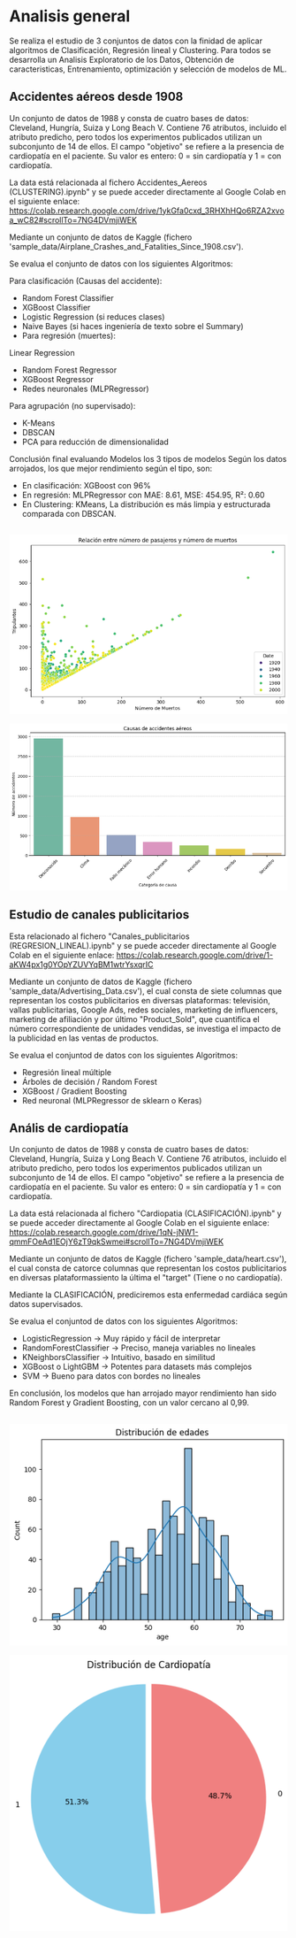 # Analisis general
Se realiza el estudio de 3 conjuntos de datos con la finidad de aplicar algoritmos de Clasificación, Regresión lineal y Clustering. 
Para todos se desarrolla un Analisis Exploratorio de los Datos,  Obtención de caracteristicas, Entrenamiento, optimización y selección de modelos de ML.

## Accidentes aéreos desde 1908

Un conjunto de datos de 1988 y consta de cuatro bases de datos: Cleveland, Hungría, Suiza y Long Beach V. Contiene 76 atributos, incluido el atributo predicho, pero todos los experimentos publicados utilizan un subconjunto de 14 de ellos. El campo "objetivo" se refiere a la presencia de cardiopatía en el paciente. Su valor es entero: 0 = sin cardiopatía y 1 = con cardiopatía.

La data está relacionada al fichero Accidentes_Aereos (CLUSTERING).ipynb" y se puede acceder directamente al Google Colab en el siguiente enlace: https://colab.research.google.com/drive/1ykGfa0cxd_3RHXhHQo6RZA2xvoa_wC82#scrollTo=7NG4DVmjiWEK

Mediante un conjunto de datos de Kaggle (fichero 'sample_data/Airplane_Crashes_and_Fatalities_Since_1908.csv').

Se evalua el conjunto de datos con los siguientes Algoritmos:

Para clasificación (Causas del accidente):
* Random Forest Classifier
* XGBoost Classifier
* Logistic Regression (si reduces clases)
* Naive Bayes (si haces ingeniería de texto sobre el Summary)
* Para regresión (muertes):

Linear Regression
* Random Forest Regressor
* XGBoost Regressor
* Redes neuronales (MLPRegressor)

Para agrupación (no supervisado):
* K-Means
* DBSCAN
* PCA para reducción de dimensionalidad

Conclusión final evaluando Modelos los 3 tipos de modelos
Según los datos arrojados, los que mejor rendimiento según el tipo, son:
* En clasificación: XGBoost con 96%
* En regresión: MLPRegressor con MAE: 8.61, MSE: 454.95, R²: 0.60
* En Clustering: KMeans, La distribución es más limpia y estructurada comparada con DBSCAN.

  
## 
![analsis](images/aereos_muertos_pasajeros.png)

![identificacion de causas](images/aereos_causas_accidentes.png)

## Estudio de canales publicitarios 

Esta relacionado al fichero "Canales_publicitarios (REGRESION_LINEAL).ipynb" y se puede acceder directamente al Google Colab en el siguiente enlace: https://colab.research.google.com/drive/1-aKW4px1g0YOpYZUVYqBM1wtrYsxqrIC

Mediante un conjunto de datos de Kaggle (fichero 'sample_data/Advertising_Data.csv'), el cual consta de siete columnas que representan los costos publicitarios en diversas plataformas: televisión, vallas publicitarias, Google Ads, redes sociales, marketing de influencers, marketing de afiliación y por último "Product_Sold", que cuantifica el número correspondiente de unidades vendidas, se investiga el impacto de la publicidad en las ventas de productos.

Se evalua el conjuntod de datos con los siguientes Algoritmos:

*   Regresión lineal múltiple
*   Árboles de decisión / Random Forest
*   XGBoost / Gradient Boosting
*   Red neuronal (MLPRegressor de sklearn o Keras)

## Anális de cardiopatía

Un conjunto de datos de 1988 y consta de cuatro bases de datos: Cleveland, Hungría, Suiza y Long Beach V. Contiene 76 atributos, incluido el atributo predicho, pero todos los experimentos publicados utilizan un subconjunto de 14 de ellos. El campo "objetivo" se refiere a la presencia de cardiopatía en el paciente. Su valor es entero: 0 = sin cardiopatía y 1 = con cardiopatía.

La data está relacionada al fichero "Cardiopatia (CLASIFICACIÓN).ipynb" y se puede acceder directamente al Google Colab en el siguiente enlace: https://colab.research.google.com/drive/1qN-jNW1-qmmFOeAd1EOjY6zT9qkSwmei#scrollTo=7NG4DVmjiWEK

Mediante un conjunto de datos de Kaggle (fichero 'sample_data/heart.csv'), el cual consta de catorce columnas que representan los costos publicitarios en diversas plataformassiento la última el "target" (Tiene o no cardiopatía).

Mediante la CLASIFICACIÓN, prediciremos esta enfermedad cardiáca según datos supervisados.

Se evalua el conjuntod de datos con los siguientes Algoritmos:

* LogisticRegression -> Muy rápido y fácil de interpretar
* RandomForestClassifier -> Preciso, maneja variables no lineales
* KNeighborsClassifier -> Intuitivo, basado en similitud
* XGBoost o LightGBM -> Potentes para datasets más complejos
* SVM -> Bueno para datos con bordes no lineales

En conclusión, los modelos que han arrojado mayor rendimiento han sido Random Forest y Gradient Boosting, con un valor cercano al 0,99.

## 
![analsis](images/cardiopatia_edaes.png)

![identificacion de causas](images/cardiopatia_genero.png)

